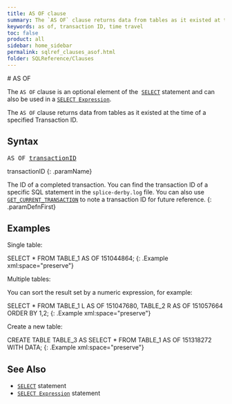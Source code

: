 ```yaml
---
title: AS OF clause
summary: The `AS OF` clause returns data from tables as it existed at the time of a specified Transaction ID.
keywords: as of, transaction ID, time travel
toc: false
product: all
sidebar: home_sidebar
permalink: sqlref_clauses_asof.html
folder: SQLReference/Clauses
---
```

<section>
<div class="TopicContent" data-swiftype-index="true" markdown="1">
# AS OF

The `AS OF` clause is an optional element of the &nbsp;[`SELECT`](sqlref_statements_select.html) statement and can also be used in a [`SELECT Expression`](sqlref_expressions_select.html).

The `AS OF` clause returns data from tables as it existed at the time of a specified Transaction ID.

## Syntax

<div class="fcnWrapperWide"><pre class="FcnSyntax">
AS OF <a href="sqlref_identifiers_types.html#ColumnName">transactionID</a></pre>
</div>

<div class="paramList" markdown="1">
transactionID
{: .paramName}

The ID of a completed transaction. You can find the transaction ID of a specific SQL statement in the `splice-derby.log` file. You can also use <a href="sqlref_sysprocs_getcurrenttransaction.html"><code>GET_CURRENT_TRANSACTION</code></a> to note a transaction ID for future reference.
{: .paramDefnFirst}

</div>

## Examples

Single table:

<div class="preWrapper" markdown="1">
  SELECT * FROM TABLE_1 AS OF 151044864;
{: .Example xml:space="preserve"}

</div>


Multiple tables:

You can sort the result set by a numeric expression, for example:

<div class="preWrapper" markdown="1">

  SELECT * FROM TABLE_1 L AS OF 151047680,
  TABLE_2 R AS OF 151057664
  ORDER BY 1,2;
{: .Example xml:space="preserve"}

</div>


Create a new table:

<div class="preWrapper" markdown="1">
  CREATE TABLE TABLE_3 AS
  SELECT * FROM TABLE_1 AS OF 151318272
  WITH DATA;
{: .Example xml:space="preserve"}

</div>

## See Also

* [`SELECT`](sqlref_statements_select.html) statement
* [`SELECT Expression`](sqlref_expressions_select.html) statement

</div>
</section>
